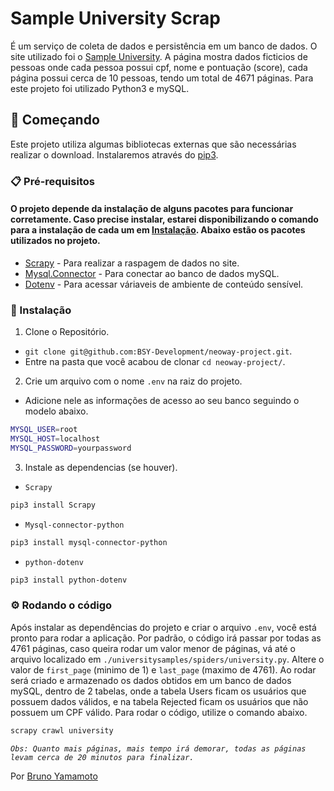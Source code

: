# Sample University Scrap
É um serviço de coleta de dados e persistência em um banco de dados. O site utilizado foi o [Sample University](https://sample-university-site.herokuapp.com/approvals/1). A página mostra dados ficticios de pessoas onde cada pessoa possui cpf, nome e pontuação (score), cada página possui cerca de 10 pessoas, tendo um total de 4671 páginas. Para este projeto foi utilizado Python3 e mySQL.

## :rocket: Começando
Este projeto utiliza algumas bibliotecas externas que são necessárias realizar o download. Instalaremos através do [pip3](https://pip.pypa.io/en/stable/getting-started/).

### :clipboard: Pré-requisitos
#### O projeto depende da instalação de alguns pacotes para funcionar corretamente. Caso precise instalar, estarei disponibilizando o comando para a instalação de cada um em [Instalação](#wrench-instala%C3%A7%C3%A3o). Abaixo estão os pacotes utilizados no projeto.


- [Scrapy](https://pypi.org/project/Scrapy/) - Para realizar a raspagem de dados no site.
- [Mysql.Connector](https://pypi.org/project/mysql-connector-python/) - Para conectar ao banco de dados mySQL.
- [Dotenv](https://pypi.org/project/python-dotenv/) - Para acessar váriaveis de ambiente de conteúdo sensível.


### :wrench: Instalação
1. Clone o Repositório.
  - `git clone git@github.com:BSY-Development/neoway-project.git`.
  - Entre na pasta que você acabou de clonar `cd neoway-project/`.
2. Crie um arquivo com o nome `.env` na raiz do projeto.
  - Adicione nele as informações de acesso ao seu banco seguindo o modelo abaixo.
  ```sh
  MYSQL_USER=root
  MYSQL_HOST=localhost
  MYSQL_PASSWORD=yourpassword
  ```
3. Instale as dependencias (se houver).
- `Scrapy`
```sh
pip3 install Scrapy
```
- `Mysql-connector-python`
```sh
pip3 install mysql-connector-python
```
- `python-dotenv`
```sh
pip3 install python-dotenv
```
### :gear: Rodando o código
Após instalar as dependências do projeto e criar o arquivo `.env`, você está pronto para rodar a aplicação. Por padrão, o código irá passar por todas as 4761 páginas, caso queira rodar um valor menor de páginas, vá até o arquivo localizado em `./universitysamples/spiders/university.py`. Altere o valor de `first_page` (minimo de 1) e `last_page` (maximo de 4761). Ao rodar será criado e armazenado os dados obtidos em um banco de dados mySQL, dentro de 2 tabelas, onde a tabela Users ficam os usuários que possuem dados válidos, e na tabela Rejected ficam os usuários que não possuem um CPF válido. Para rodar o código, utilize o comando abaixo. 
```sh
scrapy crawl university
```
_`Obs: Quanto mais páginas, mais tempo irá demorar, todas as páginas levam cerca de 20 minutos para finalizar.`_


Por [Bruno Yamamoto](https://www.brunoy.dev/)
